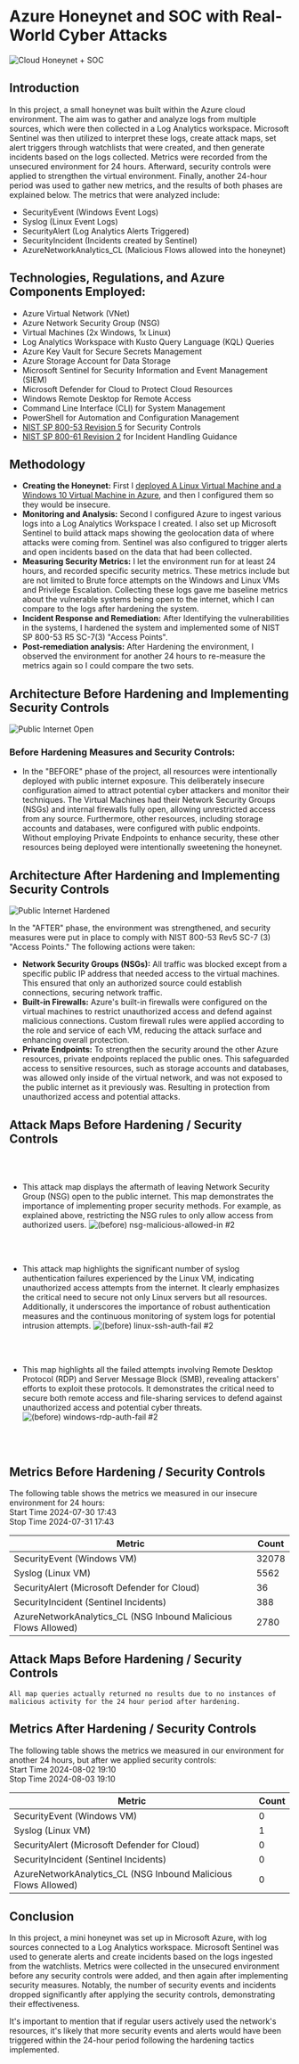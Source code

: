 # Azure Honeynet and SOC with Real-World Cyber Attacks
![Cloud Honeynet + SOC](https://github.com/user-attachments/assets/6d3313ea-7501-41f4-b0cf-4e806d702553)





## Introduction

In this project, a small honeynet was built within the Azure cloud environment. The aim was to gather and analyze logs from multiple sources, which were then collected in a Log Analytics workspace. Microsoft Sentinel was then utilized to interpret these logs, create attack maps, set alert triggers through watchlists that were created, and then generate incidents based on the logs collected. Metrics were recorded from the unsecured environment for 24 hours. Afterward, security controls were applied to strengthen the virtual environment. Finally, another 24-hour period was used to gather new metrics, and the results of both phases are explained below. The metrics that were analyzed include:

- SecurityEvent (Windows Event Logs)
- Syslog (Linux Event Logs)
- SecurityAlert (Log Analytics Alerts Triggered)
- SecurityIncident (Incidents created by Sentinel)
- AzureNetworkAnalytics_CL (Malicious Flows allowed into the honeynet)

## Technologies, Regulations, and Azure Components Employed:
- Azure Virtual Network (VNet)
- Azure Network Security Group (NSG)
- Virtual Machines (2x Windows, 1x Linux)
- Log Analytics Workspace with Kusto Query Language (KQL) Queries
- Azure Key Vault for Secure Secrets Management
- Azure Storage Account for Data Storage
- Microsoft Sentinel for Security Information and Event Management (SIEM)
- Microsoft Defender for Cloud to Protect Cloud Resources
- Windows Remote Desktop for Remote Access
- Command Line Interface (CLI) for System Management
- PowerShell for Automation and Configuration Management
- [NIST SP 800-53 Revision 5](https://csrc.nist.gov/pubs/sp/800/53/r5/upd1/final) for Security Controls
- [NIST SP 800-61 Revision 2](https://www.nist.gov/privacy-framework/nist-sp-800-61) for Incident Handling Guidance

## Methodology
- **Creating the Honeynet:** First I [deployed A Linux Virtual Machine and a Windows 10 Virtual Machine in Azure](https://github.com/Jlagerstrom12/Creating-Honeypot-In-Azure/blob/main/README.md), and then I configured them so they would be insecure.
- **Monitoring and Analysis:** Second I configured Azure to ingest various logs into a Log Analytics Workspace I created. I also set up Microsoft Sentinel to build attack maps showing the geolocation data of where attacks were coming from. Sentinel was also configured to trigger alerts and open incidents based on the data that had been collected.
- **Measuring Security Metrics:** I let the environment run for at least 24 hours, and recorded specific security metrics. These metrics include but are not limited to Brute force attempts on the Windows and Linux VMs and Privilege Escalation. Collecting these logs gave me baseline metrics about the vulnerable systems being open to the internet, which I can compare to the logs after hardening the system.
-  **Incident Response and Remediation:** After Identifying the vulnerabilities in the systems, I hardened the system and implemented some of NIST SP 800-53 R5 SC-7(3) "Access Points".
-  **Post-remediation analysis:** After Hardening the environment, I observed the environment for another 24 hours to re-measure the metrics again so I could compare the two sets.

## Architecture Before Hardening and Implementing Security Controls
![Public Internet Open](https://github.com/user-attachments/assets/a30b1986-5dd4-474b-a99f-e615ac3e48f2)

### Before Hardening Measures and Security Controls: 

- In the "BEFORE" phase of the project, all resources were intentionally deployed with public internet exposure. This deliberately insecure configuration aimed to attract potential cyber attackers and monitor their techniques. The Virtual Machines had their Network Security Groups (NSGs) and internal firewalls fully open, allowing unrestricted access from any source. Furthermore, other resources, including storage accounts and databases, were configured with public endpoints. Without employing Private Endpoints to enhance security, these other resources being deployed were intentionally sweetening the honeynet.




## Architecture After Hardening and Implementing Security Controls
![Public Internet Hardened](https://github.com/user-attachments/assets/8f75036c-3b04-489d-93b9-3e0a5fee6f42)

In the "AFTER" phase, the environment was strengthened, and security measures were put in place to comply with NIST 800-53 Rev5 SC-7 (3) "Access Points." The following actions were taken:
  - **Network Security Groups (NSGs):** All traffic was blocked except from a specific public IP address that needed access to the virtual machines. This ensured that only an authorized source could establish connections, securing network traffic.
  - **Built-in Firewalls:** Azure's built-in firewalls were configured on the virtual machines to restrict unauthorized access and defend against malicious connections. Custom firewall rules were applied according to the role and service of each VM, reducing the attack surface and enhancing overall protection.
  - **Private Endpoints:** To strengthen the security around the other Azure resources, private endpoints replaced the public ones. This safeguarded access to sensitive resources, such as storage accounts and databases, was allowed only inside of the virtual network, and was not exposed to the public internet as it previously was. Resulting in protection from unauthorized access and potential attacks.

## Attack Maps Before Hardening / Security Controls<br/>
<br/>
<br/>

- This attack map displays the aftermath of leaving Network Security Group (NSG) open to the public internet. This map demonstrates the importance of implementing proper security methods. For example, as explained above, restricting the NSG rules to only allow access from authorized users. 
![(before) nsg-malicious-allowed-in #2](https://github.com/user-attachments/assets/52645569-ae02-4e52-866f-d20f09ceb9dc)<br>
<br/>
<br/>

- This attack map highlights the significant number of syslog authentication failures experienced by the Linux VM, indicating unauthorized access attempts from the internet. It clearly emphasizes the critical need to secure not only Linux servers but all resources. Additionally, it underscores the importance of robust authentication measures and the continuous monitoring of system logs for potential intrusion attempts.
![(before) linux-ssh-auth-fail #2](https://github.com/user-attachments/assets/b64585c1-07c5-4097-95c9-d5d85e2c17c2)<br>
<br/>
<br/>

- This map highlights all the failed attempts involving Remote Desktop Protocol (RDP) and Server Message Block (SMB), revealing attackers' efforts to exploit these protocols. It demonstrates the critical need to secure both remote access and file-sharing services to defend against unauthorized access and potential cyber threats.
![(before) windows-rdp-auth-fail #2](https://github.com/user-attachments/assets/7443e4bf-0a25-4bd6-bf3e-d4c233a0ed30)<br>
<br/>
<br/>

## Metrics Before Hardening / Security Controls

The following table shows the metrics we measured in our insecure environment for 24 hours:<br/>
Start Time 2024-07-30 17:43<br/>
Stop Time 2024-07-31 17:43

| Metric                                                         | Count
| -------------------------------------------------------------- | -----
| SecurityEvent (Windows VM)                                     | 32078
| Syslog (Linux VM)                                              | 5562
| SecurityAlert (Microsoft Defender for Cloud)                   | 36
| SecurityIncident (Sentinel Incidents)                          | 388
| AzureNetworkAnalytics_CL (NSG Inbound Malicious Flows Allowed) | 2780

## Attack Maps Before Hardening / Security Controls

```All map queries actually returned no results due to no instances of malicious activity for the 24 hour period after hardening.```

## Metrics After Hardening / Security Controls

The following table shows the metrics we measured in our environment for another 24 hours, but after we applied security controls:<br/>
Start Time 2024-08-02 19:10<br/>
Stop Time	2024-08-03 19:10

| Metric                                                         | Count
| -------------------------------------------------------------- | -----
| SecurityEvent (Windows VM)                                     | 0
| Syslog (Linux VM)                                              | 1
| SecurityAlert (Microsoft Defender for Cloud)                   | 0
| SecurityIncident  (Sentinel Incidents)                         | 0
| AzureNetworkAnalytics_CL (NSG Inbound Malicious Flows Allowed) | 0

## Conclusion

In this project, a mini honeynet was set up in Microsoft Azure, with log sources connected to a Log Analytics workspace. Microsoft Sentinel was used to generate alerts and create incidents based on the logs ingested from the watchlists. Metrics were collected in the unsecured environment before any security controls were added, and then again after implementing security measures. Notably, the number of security events and incidents dropped significantly after applying the security controls, demonstrating their effectiveness.

It's important to mention that if regular users actively used the network's resources, it's likely that more security events and alerts would have been triggered within the 24-hour period following the hardening tactics implemented.
